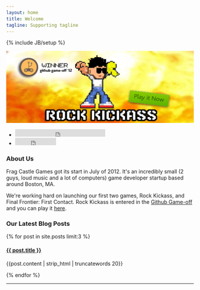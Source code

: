 ```yaml
---
layout: home
title: Welcome
tagline: Supporting tagline
---
```

{% include JB/setup %}

<!--start: Wrapper-->
<div id="wrapper">
    <!--start: Container -->
    <div class="container">
        <!-- start: Slider -->
        <div class="slider-wrapper">
            <a href="http://fragcastle.com/rock-kickass" onclick="_gaq.push(['_trackEvent', 'Hero Actions', 'Play', 'Play Rock Kickass']);">
                <img src="/assets/site/img/jumbotron/a.png" />
            </a>
        </div>
        <!-- end: Slider -->
        <div class="hero-social">
          <div class="container">
            <ul class="social-buttons">
              <li class="follow-btn">
                <iframe allowtransparency="true" frameborder="0" scrolling="no" src="http://platform.twitter.com/widgets/follow_button.1354761327.html#_=1355114446272&amp;id=twitter-widget-1&amp;lang=en&amp;screen_name=fragcastle&amp;show_count=true&amp;show_screen_name=true&amp;size=m" class="twitter-follow-button" style="width: 242px; height: 20px;" title="Twitter Follow Button" data-twttr-rendered="true"><!-- --></iframe>
              </li>
              <li class="tweet-btn">
                <iframe allowtransparency="true" frameborder="0" scrolling="no" src="http://platform.twitter.com/widgets/tweet_button.1354761327.html#_=1355114446269&amp;count=horizontal&amp;id=twitter-widget-0&amp;lang=en&amp;original_referer=http%3A%2F%2Ffragcastle.com%2F&amp;related=mdo%3ACreator%20of%20Rock%20Kickass&amp;size=m&amp;text=Frag Castle Games&amp;url=http%3A%2F%2fragcastle.com%2F&amp;via=fragcastle" class="twitter-share-button twitter-count-horizontal" style="width: 110px; height: 20px;" title="Twitter Tweet Button" data-twttr-rendered="true"><!-- --></iframe>
              </li>
            </ul>
          </div>
        </div>
        <div class="hero-social">
            <div class="span8">
                <div class="fb-like" data-href="http://www.facebook.com/FragCastle" data-send="true" data-width="450" data-show-faces="false" data-font="arial">
                </div>
            </div>
        </div>
        <!-- start: Row -->
        <div class="row">
            <div class="span8">
                <h3>About Us</h3>
                <p>
                    Frag Castle Games got its start in July of 2012. It's an incredibly small (2 guys, loud music and a lot of computers) game developer startup based around Boston, MA.
                </p>
                <p>
                    We're working hard on launching our first two games, Rock Kickass, and Final Frontier: First Contact. Rock Kickass is entered in the <a href="https://github.com/blog/1303-github-game-off">Github Game-off</a> and you can play it <a href="http://fragcastle.com/rock-kickass" onclick="_gaq.push(['_trackEvent', 'Home Actions', 'Play', 'Play Rock Kickass']);">here</a>.
                </p>
            </div>
            <div class="span4">
                <h3>Our Latest Blog Posts</h3>
                <div>
                    {% for post in site.posts limit:3 %}
                        <h4><a href="{{ BASE_PATH }}{{ post.url }}">{{ post.title }}</a></h4>
                        <p>{{post.content | strip_html | truncatewords 20}}</p>
                    {% endfor %}
                </div>
            </div>
        </div>
        <!-- end: Row -->
        <hr class="clean" />
    </div>
    <!--end: Container-->
</div>
<!-- end: Wrapper  -->
